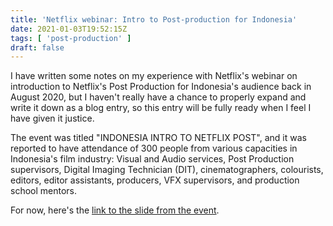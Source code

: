 ```yaml
---
title: 'Netflix webinar: Intro to Post-production for Indonesia'
date: 2021-01-03T19:52:15Z
tags: [ 'post-production' ]
draft: false
---
```


I have written some notes on my experience with Netflix's webinar on introduction to Netflix's Post Production for Indonesia's audience back in August 2020, but I haven't really have a chance to properly expand and write it down as a blog entry, so this entry will be fully ready when I feel I have given it justice.

The event was titled "INDONESIA INTRO TO NETFLIX POST", and it was reported to have attendance of 300 people from various capacities in Indonesia's film industry: Visual and Audio services, Post Production supervisors, Digital Imaging Technician (DIT), cinematographers, colourists, editors, editor assistants, producers, VFX supervisors, and production school mentors.

For now, here's the [link to the slide from the event](https://drive.google.com/file/d/1SSoZYnJqXoZcb5TNpHHA0HPq0KoHnvKV/view?usp=sharing).

